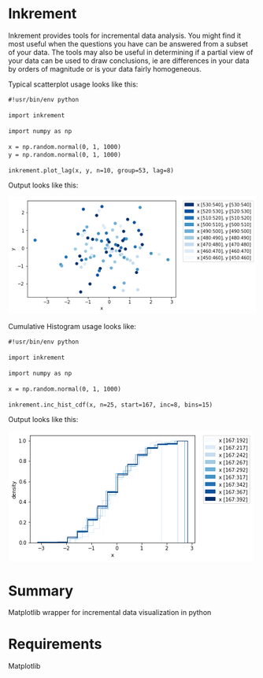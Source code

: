 Inkrement
=========

Inkrement provides tools for incremental data analysis. You might find it most useful when the questions you have can be answered from a subset of your data. The tools may also be useful in determining if a partial view of your data can be used to draw conclusions, ie are differences in your data by orders of magnitude or is your data fairly homogeneous.  

Typical scatterplot usage looks like this:

    #!usr/bin/env python
	
	import inkrement
	
	import numpy as np
	
	x = np.random.normal(0, 1, 1000)
	y = np.random.normal(0, 1, 1000)
	
	inkrement.plot_lag(x, y, n=10, group=53, lag=8)
	
Output looks like this:  

![Example Plot](https://github.com/Ecboxer/inkrement/blob/master/docs/testplot.png)

Cumulative Histogram usage looks like:

	#!usr/bin/env python
	
	import inkrement
	
	import numpy as np
	
	x = np.random.normal(0, 1, 1000)
	
	inkrement.inc_hist_cdf(x, n=25, start=167, inc=8, bins=15)
	
Output looks like this:  

![Example Plot](https://github.com/Ecboxer/inkrement/blob/master/docs/histcdf.png)

Summary
=======

Matplotlib wrapper for incremental data visualization in python

Requirements
============

Matplotlib
